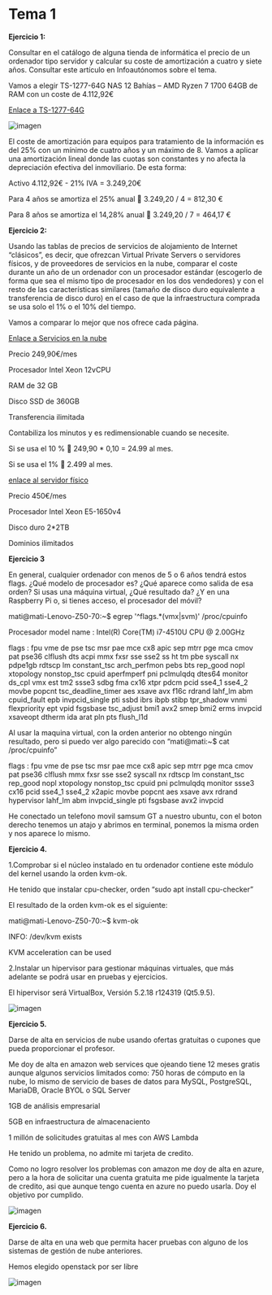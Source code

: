 # Tema 1

**Ejercicio 1:**

Consultar en el catálogo de alguna tienda de informática el precio de un ordenador tipo servidor y calcular su coste de amortización a cuatro y siete años. Consultar este artículo en Infoautónomos sobre el tema.

Vamos a elegir TS-1277-64G NAS 12 Bahías – AMD Ryzen 7 1700 64GB de RAM con un coste de 4.112,92€

[Enlace a TS-1277-64G](https://qloudea.com/qnap-ts-1277-1700-64g)

![imagen](https://github.com/mati3/Ejercicios-IV/Imagenes/qnap.png)

El coste de amortización para equipos para tratamiento de la información es del 25% con un mínimo de cuatro años y un máximo de 8.
Vamos a aplicar una amortización lineal donde las cuotas son constantes y no afecta la depreciación efectiva del inmoviliario. De esta forma:

Activo 4.112,92€ - 21% IVA = 3.249,20€

Para 4 años se amortiza el 25% anual  3.249,20 / 4 = 812,30 €

Para 8 años se amortiza el 14,28% anual  3.249,20 / 7 = 464,17 €

**Ejercicio 2:**

Usando las tablas de precios de servicios de alojamiento de Internet “clásicos”, es decir, que ofrezcan Virtual Private Servers o servidores físicos, y de proveedores de servicios en la nube, comparar el coste durante un año de un ordenador con un procesador estándar (escogerlo de forma que sea el mismo tipo de procesador en los dos vendedores) y con el resto de las características similares (tamaño de disco duro equivalente a transferencia de disco duro) en el caso de que la infraestructura comprada se usa solo el 1% o el 10% del tiempo.

Vamos a comparar lo mejor que nos ofrece cada página.

[Enlace a Servicios en la nube](https://www.acens.com/cloud/cloud-servers/?gclid=EAIaIQobChMIxvD-4-C93QIVAud3Ch0a-AN_EAAYAyAAEgIJBPD_BwE)

Precio 249,90€/mes

Procesador Intel Xeon 12vCPU

RAM de 32 GB

Disco SSD de 360GB

Transferencia ilimitada

Contabiliza los minutos y es redimensionable cuando se necesite.

Si se usa el 10 %  249,90 * 0,10 = 24.99 al mes.

Si se usa el 1%  2.499 al mes.

[enlace al servidor físico](https://www.profesionalhosting.com/servidores-dedicados/servidor-oro-64g-2tb.html#precio)

Precio 450€/mes

Procesador Intel Xeon E5-1650v4

Disco duro 2*2TB

Dominios ilimitados

**Ejercicio 3**

En general, cualquier ordenador con menos de 5 o 6 años tendrá estos flags. ¿Qué modelo de procesador es? ¿Qué aparece como salida de esa orden? Si usas una máquina virtual, ¿Qué resultado da? ¿Y en una Raspberry Pi o, si tienes acceso, el procesador del móvil?

mati@mati-Lenovo-Z50-70:~$ egrep '^flags.\*(vmx|svm)' /proc/cpuinfo

Procesador model name	: Intel(R) Core(TM) i7-4510U CPU @ 2.00GHz

flags		: fpu vme de pse tsc msr pae mce cx8 apic sep mtrr pge mca cmov pat pse36 clflush dts acpi mmx fxsr sse sse2 ss ht tm pbe syscall nx pdpe1gb rdtscp lm constant_tsc arch_perfmon pebs bts rep_good nopl xtopology nonstop_tsc cpuid aperfmperf pni pclmulqdq dtes64 monitor ds_cpl vmx est tm2 ssse3 sdbg fma cx16 xtpr pdcm pcid sse4_1 sse4_2 movbe popcnt tsc_deadline_timer aes xsave avx f16c rdrand lahf_lm abm cpuid_fault epb invpcid_single pti ssbd ibrs ibpb stibp tpr_shadow vnmi flexpriority ept vpid fsgsbase tsc_adjust bmi1 avx2 smep bmi2 erms invpcid xsaveopt dtherm ida arat pln pts flush_l1d

Al usar la maquina virtual, con la orden anterior no obtengo ningún resultado, pero si puedo ver algo parecido con “mati@mati:~$ cat /proc/cpuinfo”

flags		: fpu vme de pse tsc msr pae mce cx8 apic sep mtrr pge mca cmov pat pse36 clflush mmx fxsr sse sse2 syscall nx rdtscp lm constant_tsc rep_good nopl xtopology nonstop_tsc cpuid pni pclmulqdq monitor ssse3 cx16 pcid sse4_1 sse4_2 x2apic movbe popcnt aes xsave avx rdrand hypervisor lahf_lm abm invpcid_single pti fsgsbase avx2 invpcid

He conectado un telefono movil samsum GT a nuestro ubuntu, con el boton derecho tenemos un atajo y abrimos en terminal, ponemos la misma orden y nos aparece lo mismo.

**Ejercicio 4.**

1.Comprobar si el núcleo instalado en tu ordenador contiene este módulo del kernel usando la orden kvm-ok.

He tenido que instalar cpu-checker, orden “sudo apt install cpu-checker”

El resultado de la orden kvm-ok es el siguiente:

mati@mati-Lenovo-Z50-70:~$ kvm-ok

INFO: /dev/kvm exists

KVM acceleration can be used

2.Instalar un hipervisor para gestionar máquinas virtuales, que más adelante se podrá usar en pruebas y ejercicios.

El hipervisor será VirtualBox, Versión 5.2.18 r124319 (Qt5.9.5).

![imagen](https://github.com/mati3/Ejercicios-IV/Imagenes/virtual-box.png)

**Ejercicio 5.**

Darse de alta en servicios de nube usando ofertas gratuitas o cupones que pueda proporcionar el profesor.

Me doy de alta en amazon web services que ojeando tiene 12 meses gratis aunque algunos servicios limitados como:
750 horas de cómputo en la nube, lo mismo de servicio de bases de datos para MySQL, PostgreSQL, MariaDB, Oracle BYOL o SQL Server

1GB de análisis empresarial

5GB en infraestructura de almacenaciento

1 millón de solicitudes gratuitas al mes con AWS Lambda

He tenido un problema, no admite mi tarjeta de credito.

Como no logro resolver los problemas con amazon me doy de alta en azure, pero a la hora de solicitar una cuenta gratuita me pide igualmente la tarjeta de credito, asi que aunque tengo cuenta en azure no puedo usarla.  Doy el objetivo por cumplido.

![imagen](https://github.com/mati3/Ejercicios-IV/Imagenes/azure.png)

**Ejercicio 6.**

Darse de alta en una web que permita hacer pruebas con alguno de los sistemas de gestión de nube anteriores.

Hemos elegido openstack por ser libre

![imagen](https://github.com/mati3/Ejercicios-IV/Imagenes/openstack.png)
